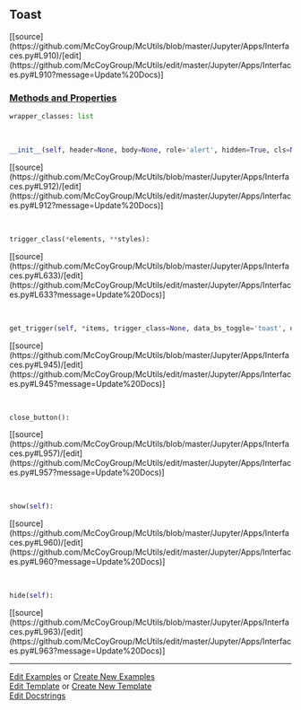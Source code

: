 ## <a id="McUtils.Jupyter.Apps.Interfaces.Toast">Toast</a> 
<div class="docs-source-link" markdown="1">
[[source](https://github.com/McCoyGroup/McUtils/blob/master/Jupyter/Apps/Interfaces.py#L910)/[edit](https://github.com/McCoyGroup/McUtils/edit/master/Jupyter/Apps/Interfaces.py#L910?message=Update%20Docs)]
</div>



<div class="collapsible-section">
 <div class="collapsible-section collapsible-section-header" markdown="1">
 
### <a class="collapse-link" data-toggle="collapse" href="#methods">Methods and Properties</a> <a class="float-right" data-toggle="collapse" href="#methods"><i class="fa fa-chevron-down"></i></a>

 </div>
 <div class="collapsible-section collapsible-section-body collapse" id="methods" markdown="1">

```python
wrapper_classes: list
```
<a id="McUtils.Jupyter.Apps.Interfaces.Toast.__init__" class="docs-object-method">&nbsp;</a> 
```python
__init__(self, header=None, body=None, role='alert', hidden=True, cls=None, id=None, javascript_handles=None, onevents=None, **attrs): 
```
<div class="docs-source-link" markdown="1">
[[source](https://github.com/McCoyGroup/McUtils/blob/master/Jupyter/Apps/Interfaces.py#L912)/[edit](https://github.com/McCoyGroup/McUtils/edit/master/Jupyter/Apps/Interfaces.py#L912?message=Update%20Docs)]
</div>

<a id="McUtils.Jupyter.JHTML.JHTML.JHTML.Bootstrap.Button" class="docs-object-method">&nbsp;</a> 
```python
trigger_class(*elements, **styles): 
```
<div class="docs-source-link" markdown="1">
[[source](https://github.com/McCoyGroup/McUtils/blob/master/Jupyter/Apps/Interfaces.py#L633)/[edit](https://github.com/McCoyGroup/McUtils/edit/master/Jupyter/Apps/Interfaces.py#L633?message=Update%20Docs)]
</div>

<a id="McUtils.Jupyter.Apps.Interfaces.Toast.get_trigger" class="docs-object-method">&nbsp;</a> 
```python
get_trigger(self, *items, trigger_class=None, data_bs_toggle='toast', data_bs_target=None, **attrs): 
```
<div class="docs-source-link" markdown="1">
[[source](https://github.com/McCoyGroup/McUtils/blob/master/Jupyter/Apps/Interfaces.py#L945)/[edit](https://github.com/McCoyGroup/McUtils/edit/master/Jupyter/Apps/Interfaces.py#L945?message=Update%20Docs)]
</div>

<a id="McUtils.Jupyter.Apps.Interfaces.Toast.close_button" class="docs-object-method">&nbsp;</a> 
```python
close_button(): 
```
<div class="docs-source-link" markdown="1">
[[source](https://github.com/McCoyGroup/McUtils/blob/master/Jupyter/Apps/Interfaces.py#L957)/[edit](https://github.com/McCoyGroup/McUtils/edit/master/Jupyter/Apps/Interfaces.py#L957?message=Update%20Docs)]
</div>

<a id="McUtils.Jupyter.Apps.Interfaces.Toast.show" class="docs-object-method">&nbsp;</a> 
```python
show(self): 
```
<div class="docs-source-link" markdown="1">
[[source](https://github.com/McCoyGroup/McUtils/blob/master/Jupyter/Apps/Interfaces.py#L960)/[edit](https://github.com/McCoyGroup/McUtils/edit/master/Jupyter/Apps/Interfaces.py#L960?message=Update%20Docs)]
</div>

<a id="McUtils.Jupyter.Apps.Interfaces.Toast.hide" class="docs-object-method">&nbsp;</a> 
```python
hide(self): 
```
<div class="docs-source-link" markdown="1">
[[source](https://github.com/McCoyGroup/McUtils/blob/master/Jupyter/Apps/Interfaces.py#L963)/[edit](https://github.com/McCoyGroup/McUtils/edit/master/Jupyter/Apps/Interfaces.py#L963?message=Update%20Docs)]
</div>

 </div>
</div>




___

[Edit Examples](https://github.com/McCoyGroup/McUtils/edit/gh-pages/ci/examples/McUtils/Jupyter/Apps/Interfaces/Toast.md) or 
[Create New Examples](https://github.com/McCoyGroup/McUtils/new/gh-pages/?filename=ci/examples/McUtils/Jupyter/Apps/Interfaces/Toast.md) <br/>
[Edit Template](https://github.com/McCoyGroup/McUtils/edit/gh-pages/ci/docs/McUtils/Jupyter/Apps/Interfaces/Toast.md) or 
[Create New Template](https://github.com/McCoyGroup/McUtils/new/gh-pages/?filename=ci/docs/templates/McUtils/Jupyter/Apps/Interfaces/Toast.md) <br/>
[Edit Docstrings](https://github.com/McCoyGroup/McUtils/edit/master/Jupyter/Apps/Interfaces.py#L910?message=Update%20Docs)